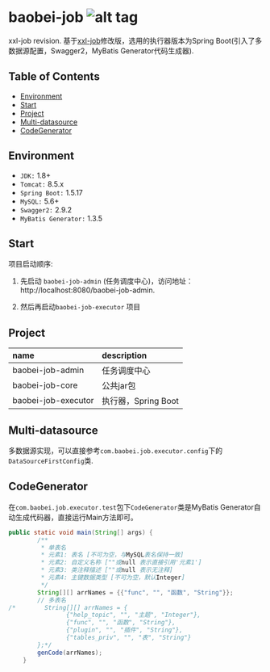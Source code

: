 baobei-job ![alt tag](https://api.travis-ci.org/phishman3579/java-algorithms-implementation.svg?branch=master)
==============================

xxl-job revision. 基于[xxl-job](https://github.com/xuxueli/xxl-job)修改版，选用的执行器版本为Spring Boot(引入了多数据源配置，Swagger2，MyBatis Generator代码生成器).

## Table of Contents
+ [Environment](https://github.com/loveisontheway/baobei-job#Environment)
+ [Start](https://github.com/loveisontheway/baobei-job#Start)
+ [Project](https://github.com/loveisontheway/baobei-job#Project)
+ [Multi-datasource](https://github.com/loveisontheway/baobei-job#Multi-datasource)
+ [CodeGenerator](https://github.com/loveisontheway/baobei-job#CodeGenerator)

## Environment
+ `JDK:` 1.8+
+ `Tomcat:` 8.5.x
+ `Spring Boot:` 1.5.17
+ `MySQL:` 5.6+
+ `Swagger2:` 2.9.2
+ `MyBatis Generator:` 1.3.5

## Start
项目启动顺序:
1. 先启动 `baobei-job-admin` (任务调度中心)，访问地址：http://localhost:8080/baobei-job-admin.

2. 然后再启动`baobei-job-executor` 项目

## Project
| name | description |
| :------ | :------ |
| baobei-job-admin | 任务调度中心 |
| baobei-job-core | 公共jar包 |
| baobei-job-executor | 执行器，Spring Boot |

## Multi-datasource
多数据源实现，可以直接参考`com.baobei.job.executor.config`下的`DataSourceFirstConfig`类.

## CodeGenerator
在`com.baobei.job.executor.test`包下`CodeGenerator`类是MyBatis Generator自动生成代码器，直接运行Main方法即可。

```java
public static void main(String[] args) {
        /**
         * 单表名
         * 元素1: 表名 [不可为空，与MySQL表名保持一致]
         * 元素2: 自定义名称 [""或null 表示直接引用'元素1']
         * 元素3: 类注释描述 [""或null 表示无注释]
         * 元素4: 主键数据类型 [不可为空，默认Integer]
         */
        String[][] arrNames = {{"func", "", "函数", "String"}};
        // 多表名
/*        String[][] arrNames = {
                {"help_topic", "", "主题", "Integer"},
                {"func", "", "函数", "String"},
                {"plugin", "", "插件", "String"},
                {"tables_priv", "", "表", "String"}
        };*/
        genCode(arrNames);
    }
```
